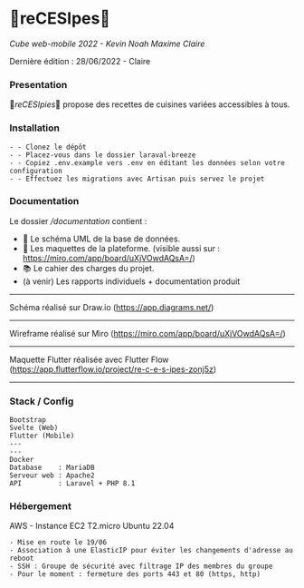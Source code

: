 # 🧁reCESIpes🧁

_Cube web-mobile 2022 - Kevin Noah Maxime Claire_

Dernière édition : 28/06/2022 - Claire

### Presentation

🧁*reCESIpies*🧁 propose des recettes de cuisines variées accessibles à tous.

### Installation

    - - Clonez le dépôt
    - - Placez-vous dans le dossier laraval-breeze
    - - Copiez .env.example vers .env en éditant les données selon votre configuration
    - - Effectuez les migrations avec Artisan puis servez le projet

### Documentation

Le dossier */documentation* contient :

 - 📐 Le schéma UML de la base de données.
 - 💄 Les maquettes de la plateforme. (visible  aussi sur : https://miro.com/app/board/uXjVOwdAQsA=/)
 - 📚 Le cahier des charges du projet.
 - (à venir) Les rapports individuels + documentation produit

---

Schéma réalisé sur Draw.io (https://app.diagrams.net/)

---

Wireframe réalisé sur Miro (https://miro.com/app/board/uXjVOwdAQsA=/)

---

Maquette Flutter réalisée avec Flutter Flow (https://app.flutterflow.io/project/re-c-e-s-ipes-zonj5z)

---

### Stack / Config
 

    Bootstrap
    Svelte (Web)
    Flutter (Mobile)
    ---
    ---
    Docker
    Database    : MariaDB
    Serveur web : Apache2
    API         : Laravel + PHP 8.1


### Hébergement

AWS - Instance EC2 T2.micro Ubuntu 22.04 

    - Mise en route le 19/06
    - Association à une ElasticIP pour éviter les changements d'adresse au reboot
    - SSH : Groupe de sécurité avec filtrage IP des membres du groupe
    - Pour le moment : fermeture des ports 443 et 80 (https, http) 
